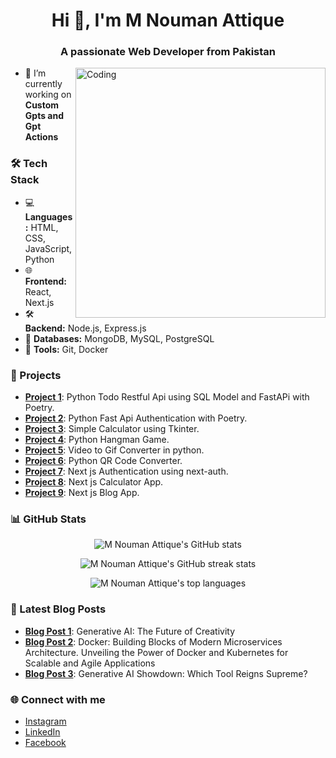<h1 align="center">Hi 👋, I'm M Nouman Attique</h1>
<h3 align="center">A passionate Web Developer from Pakistan</h3>
<img align="right" alt="Coding" width="400" src="https://cdn.dribbble.com/users/1162077/screenshots/3848914/programmer.gif">


- 🔭 I’m currently working on **Custom Gpts and Gpt Actions**

### 🛠 Tech Stack
- 💻 **Languages:** HTML, CSS, JavaScript, Python
- 🌐 **Frontend:** React, Next.js
- 🛠️ **Backend:** Node.js, Express.js
- 💾 **Databases:** MongoDB, MySQL, PostgreSQL
- 🔧 **Tools:** Git, Docker

### 🚀 Projects
- [**Project 1**](https://github.com/kingpin147/hangman): Python Todo Restful Api using SQL Model and FastAPi with Poetry.
- [**Project 2**](https://github.com/kingpin147/fastapi-auth): Python Fast Api Authentication with Poetry.
- [**Project 3**](https://github.com/kingpin147/Python_Gui_Calculator): Simple Calculator using Tkinter.
- [**Project 4**](https://github.com/kingpin147/hangman): Python Hangman Game.
- [**Project 5**](https://github.com/kingpin147/video_to_gif_in_python): Video to Gif Converter in python.
- [**Project 6**](https://github.com/kingpin147/python_QRCode): Python QR Code Converter.
- [**Project 7**](https://github.com/kingpin147/login_next_auth): Next js Authentication using next-auth.
- [**Project 8**](https://github.com/kingpin147/calculator): Next js Calculator App.
- [**Project 9**](https://github.com/kingpin147/blog): Next js Blog App.


### 📊 GitHub Stats
<p align="center">
  <img src="https://github-readme-stats.vercel.app/api?username=M-Nouman-Attique&show_icons=true&theme=radical" alt="M Nouman Attique's GitHub stats" />
</p>
<p align="center">
  <img src="https://github-readme-streak-stats.herokuapp.com/?user=M-Nouman-Attique&theme=radical" alt="M Nouman Attique's GitHub streak stats" />
</p>
<p align="center">
  <img src="https://github-readme-stats.vercel.app/api/top-langs/?username=M-Nouman-Attique&layout=compact&theme=radical" alt="M Nouman Attique's top languages" />
</p>

### 📝 Latest Blog Posts
- [**Blog Post 1**](https://www.linkedin.com/pulse/generative-ai-future-creativity-web-developer-svxif/): Generative AI: The Future of Creativity
- [**Blog Post 2**](https://www.linkedin.com/pulse/docker-building-blocks-modern-microservices-unveiling-dzabf/): Docker: Building Blocks of Modern Microservices Architecture. Unveiling the Power of Docker and Kubernetes for Scalable and Agile Applications
- [**Blog Post 3**](https://www.linkedin.com/pulse/generative-ai-showdown-which-tool-reigns-supreme-web-developer-dujdf/): Generative AI Showdown: Which Tool Reigns Supreme?
### 🌐 Connect with me
- [Instagram](https://www.instagram.com/kingpin.147/)
- [LinkedIn](https://www.linkedin.com/in/muhammadnoumanattique/)
- [Facebook](https://www.facebook.com/nouman.webdev)

